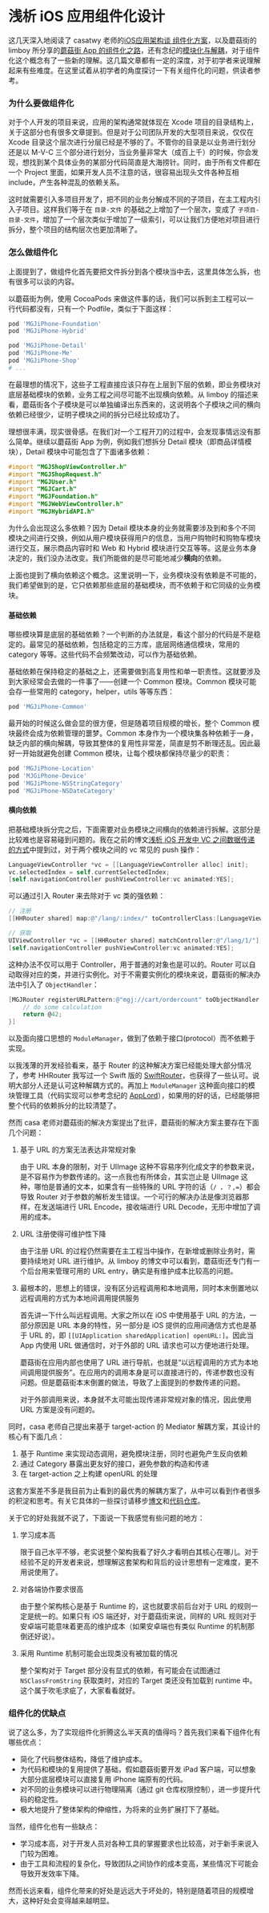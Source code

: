 浅析 iOS 应用组件化设计
====================

这几天深入地阅读了 casatwy 老师的[iOS应用架构谈 组件化方案](http://casatwy.com/iOS-Modulization.html)，以及蘑菇街的 limboy 所分享的[蘑菇街 App 的组件化之路](http://limboy.me/ios/2016/03/10/mgj-components.html)，还有念纪的[模块化与解耦](http://blog.cnbluebox.com/blog/2015/11/28/module-and-decoupling/)，对于组件化这个概念有了一些新的理解。这几篇文章都有一定的深度，对于初学者来说理解起来有些难度。在这里试着从初学者的角度探讨一下有关组件化的问题，供读者参考。

### 为什么要做组件化

对于个人开发的项目来说，应用的架构通常就体现在 Xcode 项目的目录结构上，关于这部分也有很多文章提到。但是对于公司团队开发的大型项目来说，仅仅在 Xcode 目录这个层次进行分层已经是不够的了。不管你的目录是以业务进行划分还是以 M-V-C 三个部分进行划分，当业务量非常大（成百上千）的时候，你会发现，想找到某个具体业务的某部分代码简直是大海捞针。同时，由于所有文件都在一个 Project 里面，如果开发人员不注意的话，很容易出现头文件各种互相 include，产生各种混乱的依赖关系。

这时就需要引入多项目开发了，把不同的业务分解成不同的子项目，在主工程内引入子项目。这样我们等于在 `目录-文件` 的基础之上增加了一个层次，变成了 `子项目-目录-文件`，增加了一个层次类似于增加了一级索引，可以让我们方便地对项目进行拆分，整个项目的结构层次也更加清晰了。

### 怎么做组件化

上面提到了，做组件化首先要把文件拆分到各个模块当中去，这里具体怎么拆，也有很多可以谈的内容。

以蘑菇街为例，使用 CocoaPods 来做这件事的话，我们可以拆到主工程可以一行代码都没有，只有一个 Podfile，类似于下面这样：

```ruby
pod 'MGJiPhone-Foundation'
pod 'MGJiPhone-Hybrid'

pod 'MGJiPhone-Detail'
pod 'MGJiPhone-Me'
pod 'MGJiPhone-Shop'
# ...
```

在最理想的情况下，这些子工程直接应该只存在上层到下层的依赖，即业务模块对底层基础模块的依赖，业务工程之间尽可能不出现横向依赖。从 limboy 的描述来看，蘑菇街各个子模块是可以单独编译出东西来的，这说明各个子模块之间的横向依赖已经很少，证明子模块之间的拆分已经比较成功了。

理想很丰满，现实很骨感。在我们对一个工程开刀的过程中，会发现事情远没有那么简单。继续以蘑菇街 App 为例，例如我们想拆分 Detail 模块（即商品详情模块），Detail 模块中可能包含了下面诸多依赖：

```objectivec
#import "MGJShopViewController.h"
#import "MGJShopRequest.h"
#import "MGJUser.h"
#import "MGJCart.h"
#import "MGJFoundation.h"
#import "MGJWebViewController.h"
#import "MGJHybridAPI.h"
```

为什么会出现这么多依赖？因为 Detail 模块本身的业务就需要涉及到和多个不同模块之间进行交换，例如从用户模块获得用户的信息，当用户购物时和购物车模块进行交互，展示商品内容时和 Web 和 Hybrid 模块进行交互等等。这是业务本身决定的，我们没办法改变。我们所能做的是尽可能地减少**横向**的依赖。

上面也提到了横向依赖这个概念。这里说明一下，业务模块没有依赖是不可能的，我们希望做到的是，它只依赖那些底层的基础模块，而不依赖于和它同级的业务模块。

#### 基础依赖

哪些模块算是底层的基础依赖？一个判断的办法就是，看这个部分的代码是不是稳定的。最常见的基础依赖，包括稳定的三方库，底层网络通信模块，常用的 category 等等。这些代码不会频繁改动，可以作为基础依赖。

基础依赖在保持稳定的基础之上，还需要做到高复用性和单一职责性。这就要涉及到大家经常会去做的一件事了——创建一个 Common 模块。Common  模块可能会存一些常用的 category，helper，utils 等等东西：

```ruby
pod 'MGJiPhone-Common'
```

最开始的时候这么做会显的很方便，但是随着项目规模的增长，整个 Common 模块最终会成为依赖管理的噩梦。Common 本身作为一个模块集各种依赖于一身，缺乏内部的横向解耦，导致其整体的复用性非常差，简直是剪不断理还乱。因此最好一开始就避免创建 Common 模块，让每个模块都保持尽量少的职责：

```ruby
pod 'MGJiPhone-Location'
pod 'MJGiPhone-Device'
pod 'MGJiPhone-NSStringCategory'
pod 'MGJiPhone-NSDateCategory'
```

#### 横向依赖

把基础模块拆分完之后，下面需要对业务模块之间横向的依赖进行拆解。这部分是比较难也是容易碰到问题的。我在之前的博文[浅析 iOS 开发中 VC 之间数据传递的方式](https://skyline75489.github.io/post/2015-12-20_ios_vc_data_exchange.html)中提到过，对于两个模块之间的 vc 常见的 push 操作：

```objectivec
LanguageViewController *vc = [[LanguageViewController alloc] init];
vc.selectedIndex = self.currentSelectedIndex;
[self.navigationController pushViewController:vc animated:YES];
```

可以通过引入 Router 来去除对于 vc 类的强依赖：

```objectivec
// 注册
[[HHRouter shared] map:@"/lang/:index/" toControllerClass:[LanguageViewController class]];

// 获取
UIViewController *vc = [[HHRouter shared] matchController:@"/lang/1/"];
[self.navigationController pushViewController:vc animated:YES];
```

这种办法不仅可以用于 Controller，用于普通的对象也是可以的。Router 可以自动取得对应的类，并进行实例化。对于不需要实例化的模块来说，蘑菇街的解决办法中引入了 `ObjectHandler`：

```objectivec
[MGJRouter registerURLPattern:@"mgj://cart/ordercount" toObjectHandler:^id(NSDictionary *routerParamters){
    // do some calculation
    return @42;
}]
```

以及面向接口思想的 `ModuleManager`，做到了依赖于接口(protocol）而不依赖于实现。

以我浅薄的开发经验看来，基于 Router 的这种解决方案已经能处理大部分情况了，参考 HHRouter 我写过一个 Swift 版的 [SwiftRouter](https://github.com/skyline75489/SwiftRouter)，也获得了一些认可。说明大部分人还是认可这种解耦方式的。再加上 `ModuleManager` 这种面向接口的模块管理工具（代码实现可以参考念纪的 [AppLord](https://github.com/NianJi/AppLord)），如果用的好的话，已经能够把整个代码的依赖拆分的比较清楚了。

然而 casa 老师对蘑菇街的解决方案提出了批评，蘑菇街的解决方案主要存在下面几个问题：

1. 基于 URL 的方案无法表达非常规对象
   
   由于 URL 本身的限制，对于 UIImage 这种不容易序列化成文字的参数来说，是不容易作为参数传递的。这一点我也有所体会，其实岂止是 UIImage 这种，哪怕是普通的文本，如果含有一些特殊的 URL 字符的话（`/ ，？,=`）都会导致 Router 对于参数的解析发生错误。一个可行的解决办法是像浏览器那样，在发送端进行 URL Encode，接收端进行 URL Decode，无形中增加了调用的成本。
   
2. URL 注册使得可维护性下降

   由于注册 URL 的过程仍然需要在主工程当中操作，在新增或删除业务时，需要持续地对 URL 进行维护。从 limboy 的博文中可以看到，蘑菇街还专门有一个后台用来管理可用的 URL entry，确实是有维护成本比较高的问题。
   
3. 最根本的，思想上的错误，没有区分远程调用和本地调用，同时本末倒置地以远程调用的方式为本地间调用提供服务

   首先讲一下什么叫远程调用。大家之所以在 iOS 中使用基于 URL 的方法，一部分原因是 URL 本身的特性，另一部分是 iOS 提供的应用间通信方式也是基于 URL 的，即 `[[UIApplication sharedApplication] openURL:]`。因此当 App 内使用 URL 做通信时，对于外部的 URL 请求也可以方便地进行处理。
   
   蘑菇街在应用内部也使用了 URL 进行导航，也就是“以远程调用的方式为本地间调用提供服务”。在应用内的调用本身是可以直接进行的，传递参数也没有问题。但是蘑菇街本末倒置的做法，导致了上面提到的参数传递的问题。
   
   对于外部调用来说，本身就不太可能出现传递非常规对象的情况，因此使用 URL 方案是没有问题的。
   
   
同时，casa 老师自己提出来基于 target-action 的 Mediator 解耦方案，其设计的核心有下面几点：

1. 基于 Runtime 来实现动态调用，避免模块注册，同时也避免产生反向依赖
2. 通过 Category 暴露出更友好的接口，避免参数的构造和传递
3. 在 target-action 之上构建 openURL 的处理


这套方案差不多是我目前为止看到的最优秀的解耦方案了，从中可以看到作者很多的积淀和思考。有关它具体的一些探讨请移步[博文](http://casatwy.com/iOS-Modulization.html)和[代码仓库](https://github.com/casatwy/CTMediator)。

关于它的好处我就不说了，下面说一下我感觉有些问题的地方：

1. 学习成本高
   
   限于自己水平不够，老实说整个架构我看了好久才看明白其核心在哪儿。对于经验不足的开发者来说，想理解这套架构和背后的设计思想有一定难度，更不用说使用了。
   
2. 对各端协作要求很高

   由于整个架构核心是基于 Runtime 的，这也就要求前后台对于 URL 的规则一定是统一的。如果只有 iOS 端还好，对于蘑菇街来说，同样的 URL 规则对于安卓端可能意味着更高的维护成本（如果安卓端也有类似 Runtime 的机制那倒还好说）。
   
3. 采用 Runtime 机制可能会出现类没有被加载的情况

   整个架构对于 Target 部分没有显式的依赖，有可能会在试图通过 `NSClassFromString` 获取类时，对应的 Target 类还没有加载到 runtime 中。这个属于吹毛求疵了，大家看看就好。

### 组件化的优缺点

说了这么多，为了实现组件化折腾这么半天真的值得吗？首先我们来看下组件化有哪些优点：

* 简化了代码整体结构，降低了维护成本。
* 为代码和模块的复用提供了基础，假如蘑菇街要开发 iPad 客户端，可以想象大部分底层模块可以直接复用 iPhone 端原有的代码。
* 对不同的业务模块可以进行物理隔离（通过 git 仓库权限控制），进一步提升代码的稳定性。
* 极大地提升了整体架构的伸缩性，为将来的业务扩展打下了基础。

当然，组件化也有一些缺点：

* 学习成本高，对于开发人员对各种工具的掌握要求也比较高，对于新手来说入门较为困难。
* 由于工具和流程的复杂化，导致团队之间协作的成本变高，某些情况下可能会导致开发效率下降。

然而长远来看，组件化带来的好处是远远大于坏处的，特别是随着项目的规模增大，这种好处会变得越来越明显。


    
   
